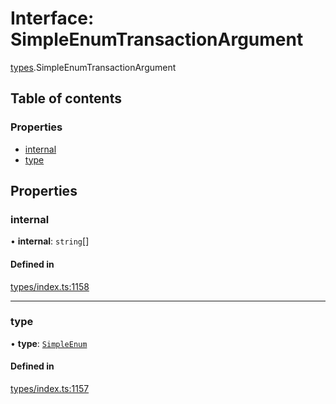 # Interface: SimpleEnumTransactionArgument

[types](../wiki/types).SimpleEnumTransactionArgument

## Table of contents

### Properties

- [internal](../wiki/types.SimpleEnumTransactionArgument#internal)
- [type](../wiki/types.SimpleEnumTransactionArgument#type)

## Properties

### internal

• **internal**: `string`[]

#### Defined in

[types/index.ts:1158](https://github.com/PolymeshAssociation/polymesh-sdk/blob/31fdce23/src/types/index.ts#L1158)

___

### type

• **type**: [`SimpleEnum`](../wiki/types.TransactionArgumentType#simpleenum)

#### Defined in

[types/index.ts:1157](https://github.com/PolymeshAssociation/polymesh-sdk/blob/31fdce23/src/types/index.ts#L1157)
